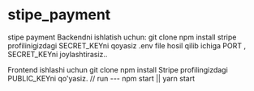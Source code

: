 # stipe_payment
stipe payment
Backendni ishlatish uchun:
git clone 
npm install
stripe profilinigizdagi SECRET_KEYni qoyasiz
.env file hosil qilib ichiga PORT  , SECRET_KEYni joylashtirasiz..


Frontend ishlashi uchun 
git clone 
npm install
Stripe profilingizdagi PUBLIC_KEYni qo'yasiz.
// run --- npm start || yarn start
